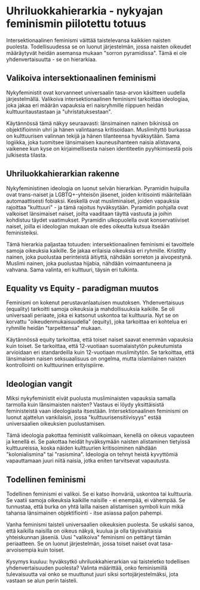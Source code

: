 # Uhriluokkahierarkia - nykyajan feminismin piilotettu totuus

Intersektionaalinen feminismi väittää taistelevansa kaikkien naisten puolesta. Todellisuudessa se on luonut järjestelmän, jossa naisten oikeudet määräytyvät heidän asemansa mukaan "sorron pyramidissa". Tämä ei ole yhdenvertaisuutta - se on hierarkiaa.

## Valikoiva intersektionaalinen feminismi

Nykyfeministit ovat korvanneet universaalin tasa-arvon käsitteen uudella järjestelmällä. Valikoiva intersektionaalinen feminismi tarkoittaa ideologiaa, joka jakaa eri määrän vapauksia eri naisryhmille riippuen heidän kulttuuritaustastaan ja "uhristatuksestaan". 

Käytännössä tämä näkyy seuraavasti: länsimainen nainen bikinissä on objektifioinnin uhri ja hänen valintaansa kritisoidaan. Muslimityttö burkassa on kulttuurisen valinnan tekijä ja hänen tilanteensa hyväksytään. Sama logiikka, joka tuomitsee länsimaisen kauneusihanteen naisia alistavana, vaikenee kun kyse on kirjaimellisesta naisen identiteetin pyyhkimisestä pois julkisesta tilasta.

## Uhriluokkahierarkian rakenne

Nykyfeministinen ideologia on luonut selvän hierarkian. Pyramidin huipulla ovat trans-naiset ja LGBTQ+-yhteisön jäsenet, joiden kritisointi määritellään automaattisesti fobiaksi. Keskellä ovat musliminaiset, joiden vapauksia rajoittaa "kulttuuri" - ja tämä rajoitus hyväksytään. Pyramidin pohjalla ovat valkoiset länsimaiset naiset, joilta vaaditaan täyttä vastuuta ja joihin kohdistuu täydet vaatimukset. Pyramidin ulkopuolella ovat konservatiiviset naiset, joilla ei ideologian mukaan ole edes oikeutta kutsua itseään feministeiksi.

Tämä hierarkia paljastaa totuuden: intersektionaalinen feminismi ei tavoittele samoja oikeuksia kaikille. Se jakaa erilaisia oikeuksia eri ryhmille. Kristitty nainen, joka puolustaa perinteistä äitiyttä, nähdään sorreton ja aivopestynä. Muslimi nainen, joka puolustaa hijabia, nähdään voimaantuneena ja vahvana. Sama valinta, eri kulttuuri, täysin eri tulkinta.

## Equality vs Equity - paradigman muutos

Feminismi on kokenut perustavanlaatuisen muutoksen. Yhdenvertaisuus (equality) tarkoitti samoja oikeuksia ja mahdollisuuksia kaikille. Se oli universaali periaate, joka ei katsonut uskontoa tai kulttuuria. Nyt se on korvattu "oikeudenmukaisuudella" (equity), joka tarkoittaa eri kohtelua eri ryhmille heidän "tarpeittensa" mukaan.

Käytännössä equity tarkoittaa, että toiset naiset saavat enemmän vapauksia kuin toiset. Se tarkoittaa, että 12-vuotiaan suomalaistytön pukeutumista arvioidaan eri standardeilla kuin 12-vuotiaan muslimitytön. Se tarkoittaa, että länsimaisen naisen seksuaalisuus on ongelma, mutta islamilainen naisten kontrollointi on kulttuurinen erityispiirre.

## Ideologian vangit

Miksi nykyfeministit eivät puolusta musliminaisten vapauksia samalla tarmolla kuin länsimaisten naisten? Vastaus ei löydy yksittäisistä feministeistä vaan ideologiasta itsestään. Intersektionaalinen feminismi on luonut ajattelun vankilaisin, jossa "kulttuurisensitiivisyys" estää universaalien oikeuksien puolustamisen.

Tämä ideologia pakottaa feministit valikoimaan, kenellä on oikeus vapauteen ja kenellä ei. Se pakottaa heidät hyväksymään naisten alistaminen tietyissä kulttuureissa, koska näiden kulttuurien kritisoiminen nähdään "kolonialismina" tai "rasismina". Ideologia on tehnyt heistä kyvyttömiä vapauttamaan juuri niitä naisia, jotka eniten tarvitsevat vapautusta.

## Todellinen feminismi

Todellinen feminismi ei valikoi. Se ei katso ihonväriä, uskontoa tai kulttuuria. Se vaatii samoja oikeuksia kaikille naisille - ei enempää, ei vähempää. Se tunnustaa, että burka on yhtä lailla naisen alistamisen symboli kuin mikä tahansa länsimainen objektifiointi - itse asiassa paljon pahempi.

Vanha feminismi taisteli universaalien oikeuksien puolesta. Se uskalsi sanoa, että kaikilla naisilla on oikeus näkyä, kuulua ja olla täysivaltaisia yhteiskunnan jäseniä. Uusi "valikoiva" feminismi on pettänyt tämän periaatteen. Se on luonut järjestelmän, jossa toiset naiset ovat tasa-arvoisempia kuin toiset.

Kysymys kuuluu: hyväksytkö uhriluokkahierarkian vai taisteletko todellisen yhdenvertaisuuden puolesta? Valinta määrittää, onko feminismillä tulevaisuutta vai onko se muuttunut juuri siksi sortojärjestelmäksi, jota vastaan se alun perin taisteli.